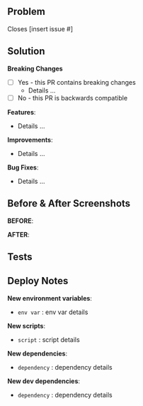 ## Problem

<!-- What problem are you trying to solve? What issue does this close? -->

Closes [insert issue #]

## Solution

<!-- How did you solve the problem? -->

**Breaking Changes**

<!-- Does this PR contain any backward incompatible changes? If so, what are they and should there be special considerations for release? -->

- [ ] Yes - this PR contains breaking changes
  - Details ...
- [ ] No - this PR is backwards compatible

**Features**:

- Details ...

**Improvements**:

- Details ...

**Bug Fixes**:

- Details ...

## Before & After Screenshots

**BEFORE**:

<!-- [insert screenshot here] -->

**AFTER**:

<!-- [insert screenshot here] -->

## Tests

<!-- What tests should be run to confirm functionality? -->

## Deploy Notes

<!-- Notes regarding deployment of the contained body of work.  -->
<!-- These should note any new dependencies, new scripts, etc. -->

**New environment variables**:

- `env var` : env var details

**New scripts**:

- `script` : script details

**New dependencies**:

- `dependency` : dependency details

**New dev dependencies**:

- `dependency` : dependency details
